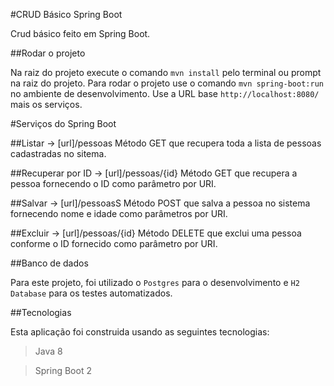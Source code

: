 #CRUD Básico Spring Boot

Crud básico feito em Spring Boot.

##Rodar o projeto

Na raiz do projeto execute o comando `mvn install` pelo terminal ou prompt na raiz do projeto.
Para rodar o projeto use o comando `mvn spring-boot:run` no ambiente de desenvolvimento. Use a URL base `http://localhost:8080/` mais os serviços.

#Serviços do Spring Boot

##Listar -> [url]/pessoas
Método GET que recupera toda a lista de pessoas cadastradas no sitema.

##Recuperar por ID -> [url]/pessoas/{id}
Método GET que recupera a pessoa fornecendo o ID como parâmetro por URI.

##Salvar -> [url]/pessoasS
Método POST que salva a pessoa no sistema fornecendo nome e idade como parâmetros por URI.

##Excluir -> [url]/pessoas/{id}
Método DELETE que exclui uma pessoa conforme o ID fornecido como parâmetro por URI.

##Banco de dados

Para este projeto, foi utilizado o `Postgres` para o desenvolvimento e `H2 Database` para os testes automatizados.

##Tecnologias

Esta aplicação foi construida usando as seguintes tecnologias:

> Java 8

> Spring Boot 2